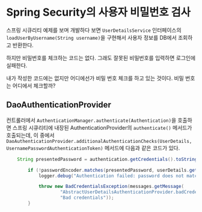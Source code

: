# Spring Security의 사용자 비밀번호 검사

스프링 시큐리티 예제를 보며 개발하다 보면 `UserDetailsService` 인터페이스의 `loadUserByUsername(String username)`을 구현해서 사용자 정보를 DB에서 조회하고 반환한다.

하지만 비밀번호를 체크하는 코드는 없다. 그래도 잘못된 비밀번호를 입력하면 로그인에 실패한다.

내가 작성한 코드에는 없지만 어디에선가 비밀 번호 체크를 하고 있는 것이다. 비밀 번호는 어디에서 체크할까?

## DaoAuthenticationProvider

컨트롤러에서 `AuthenticationManager.authenticate(Authentication)`을 호출하면 스프링 시큐리티에 내장된 AuthenticationProvider의 `authenticate()` 메서드가 호출되는데, 이 중에서 `DaoAuthenticationProvider.additionalAuthenticationChecks(UserDetails, UsernamePasswordAuthenticationToken)` 메서드에 다음과 같은 코드가 있다.

```java
    String presentedPassword = authentication.getCredentials().toString();

		if (!passwordEncoder.matches(presentedPassword, userDetails.getPassword())) {
			logger.debug("Authentication failed: password does not match stored value");

			throw new BadCredentialsException(messages.getMessage(
					"AbstractUserDetailsAuthenticationProvider.badCredentials",
					"Bad credentials"));
		}
```

